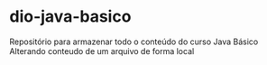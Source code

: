 # dio-java-basico
Repositório para armazenar todo o conteúdo do curso Java Básico
Alterando conteudo de um arquivo de forma local